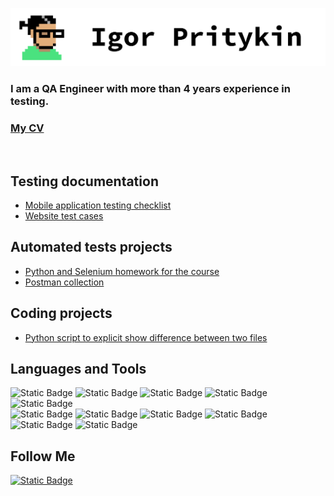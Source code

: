 ![Header](https://github.com/TrickStealer/TrickStealer/blob/main/assets/header.png)

### I am a QA Engineer with more than 4 years experience in testing.

### [My CV](https://drive.google.com/file/d/1Aeo70bQWwPkDttqR5fnwSG-dYNGJZjnb/view?usp=sharing)
<br/>

## Testing documentation  
* [Mobile application testing checklist](https://drive.google.com/file/d/1bZmJuO6UUETnWhzSQZRrzqPaP7l-g6AE/view?usp=sharing)
* [Website test cases](https://drive.google.com/file/d/1uGJycMipwXjEoFEON6gDZfFfAXEXDRHq/view?usp=drive_link)

## Automated tests projects

* [Python and Selenium homework for the course](https://github.com/TrickStealer/Stepik_auto_tests_course)
* [Postman collection](https://elements.getpostman.com/redirect?entityId=37663202-5ef79cb8-c2a3-41cf-bc38-f1173fd083c8&entityType=collection)

## Coding projects
* [Python script to explicit show difference between two files](https://github.com/TrickStealer/text_files_difference)

## Languages and Tools
![Static Badge](https://img.shields.io/badge/python-white?style=for-the-badge&logo=python) ![Static Badge](https://img.shields.io/badge/java_script-white?style=for-the-badge&logo=javascript) ![Static Badge](https://img.shields.io/badge/C%2FC%2B%2B-white?style=for-the-badge&logo=C%2B%2B&logoColor=%23039) ![Static Badge](https://img.shields.io/badge/Selenium_WebDriver-white?style=for-the-badge&logo=selenium) ![Static Badge](https://img.shields.io/badge/SQL-white?style=for-the-badge)  
![Static Badge](https://img.shields.io/badge/Jira-white?style=for-the-badge&logo=Jira&logoColor=%2306c) ![Static Badge](https://img.shields.io/badge/Git-white?style=for-the-badge&logo=Git) ![Static Badge](https://img.shields.io/badge/Perforce-white?style=for-the-badge&logo=Perforce&logoColor=black) ![Static Badge](https://img.shields.io/badge/Postman-white?style=for-the-badge&logo=Postman) ![Static Badge](https://img.shields.io/badge/Linux-white?style=for-the-badge&logo=Linux&logoColor=black) ![Static Badge](https://img.shields.io/badge/Cypress-white?style=for-the-badge&logo=Cypress&logoColor=black)

## Follow Me
[![Static Badge](https://img.shields.io/badge/Linked_In-white?style=for-the-badge&logo=linkedin&logoColor=%2306c&link=%3Cobject%3Ehttps%3A%2F%2Fwww.linkedin.com%2Fin%2Figor-pritykin-70152430b%2F%3C%2Fobject%3E)](https://www.linkedin.com/in/igor-pritykin-70152430b/)
